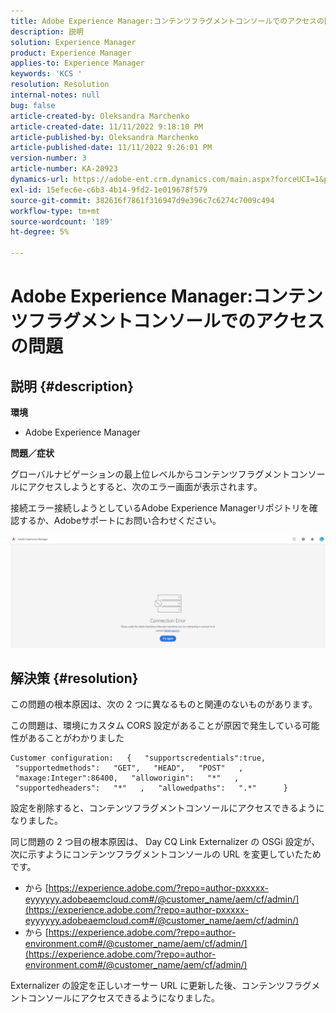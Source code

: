 ```yaml
---
title: Adobe Experience Manager:コンテンツフラグメントコンソールでのアクセスの問題
description: 説明
solution: Experience Manager
product: Experience Manager
applies-to: Experience Manager
keywords: 'KCS '
resolution: Resolution
internal-notes: null
bug: false
article-created-by: Oleksandra Marchenko
article-created-date: 11/11/2022 9:18:10 PM
article-published-by: Oleksandra Marchenko
article-published-date: 11/11/2022 9:26:01 PM
version-number: 3
article-number: KA-20923
dynamics-url: https://adobe-ent.crm.dynamics.com/main.aspx?forceUCI=1&pagetype=entityrecord&etn=knowledgearticle&id=dc9cd255-0662-ed11-9561-6045bd006b25
exl-id: 15efec6e-c6b3-4b14-9fd2-1e019678f579
source-git-commit: 382616f7861f316947d9e396c7c6274c7009c494
workflow-type: tm+mt
source-wordcount: '189'
ht-degree: 5%

---
```


# Adobe Experience Manager:コンテンツフラグメントコンソールでのアクセスの問題

## 説明 {#description}


<b>環境</b>

- Adobe Experience Manager


<b>問題／症状</b>

グローバルナビゲーションの最上位レベルからコンテンツフラグメントコンソールにアクセスしようとすると、次のエラー画面が表示されます。

接続エラー接続しようとしているAdobe Experience Managerリポジトリを確認するか、Adobeサポートにお問い合わせください。



![](assets/___dd9cd255-0662-ed11-9561-6045bd006b25___.png)


## 解決策 {#resolution}


この問題の根本原因は、次の 2 つに異なるものと関連のないものがあります。

この問題は、環境にカスタム CORS 設定があることが原因で発生している可能性があることがわかりました




```
Customer configuration:   {   "supportscredentials":true,   "supportedmethods":   "GET",   "HEAD",   "POST"   ,   "maxage:Integer":86400,   "alloworigin":   "*"   ,   "supportedheaders":   "*"   ,   "allowedpaths":   ".*"      }
```


設定を削除すると、コンテンツフラグメントコンソールにアクセスできるようになりました。

同じ問題の 2 つ目の根本原因は、 Day CQ Link Externalizer の OSGi 設定が、次に示すようにコンテンツフラグメントコンソールの URL を変更していたためです。

- から [https://experience.adobe.com/?repo=author-pxxxxx-eyyyyyy.adobeaemcloud.com#/@customer_name/aem/cf/admin/](https://experience.adobe.com/?repo=author-pxxxxx-eyyyyyy.adobeaemcloud.com#/@customer_name/aem/cf/admin/)
- から [https://experience.adobe.com/?repo=author-environment.com#/@customer_name/aem/cf/admin/](https://experience.adobe.com/?repo=author-environment.com#/@customer_name/aem/cf/admin/)


Externalizer の設定を正しいオーサー URL に更新した後、コンテンツフラグメントコンソールにアクセスできるようになりました。
